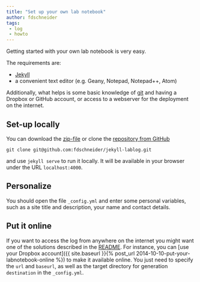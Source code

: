 ```yaml
---
title: "Set up your own lab notebook"
author: fdschneider
tags:
 - log
 - howto
---
```


Getting started with your own lab notebook is very easy.

The requirements are:

- [Jekyll](http://jekyllrb.com/)
- a convenient text editor (e.g. Geany, Notepad, Notepad++, Atom)

Additionally, what helps is some basic knowledge of [git](http://git-scm.com/) and having a Dropbox or GitHub account, or access to a webserver for the deployment on the internet.

## Set-up locally

You can download the [zip-file](https://github.com/fdschneider/jekyll-lablog/archive/dev.zip) or clone the [repository from GitHub](https://github.com/fdschneider/jekyll-lablog)

    git clone git@github.com:fdschneider/jekyll-lablog.git

and use `jekyll serve` to run it locally. It will be available in your browser under the URL `localhost:4000`.


## Personalize

You should open the file `_config.yml` and enter some personal variables, such as a site title and description, your name and contact details.


## Put it online

If you want to access the log from anywhere on the internet you might want one of the solutions described in the  [README](https://github.com/fdschneider/jekyll-lablog#deployment). For instance, you can [use your Dropbox account]({{ site.baseurl }}{% post_url 2014-10-10-put-your-labnotebook-online %}) to make it available online. You just need to specify the `url` and `baseurl`, as well as the target directory for generation `destination` in the `_config.yml`.
